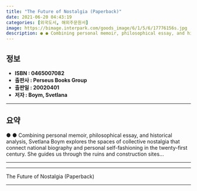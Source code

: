 ```yaml
---
title: "The Future of Nostalgia (Paperback)"
date: 2021-06-20 04:43:19
categories: [외국도서, 해외주문원서]
image: https://bimage.interpark.com/goods_image/6/1/5/6/17776156s.jpg
description: ● ● Combining personal memoir, philosophical essay, and historical analysis, Svetlana Boym explores the spaces of collective nostalgia that connect national b
---
```


## **정보**

- **ISBN : 0465007082**
- **출판사 : Perseus Books Group**
- **출판일 : 20020401**
- **저자 : Boym, Svetlana**

------



## **요약**

●  ●  Combining personal memoir, philosophical essay, and historical analysis, Svetlana Boym explores the spaces of collective nostalgia that connect national biography and personal self-fashioning in the twenty-first century. She guides us through the ruins and construction sites... 

------



------


The Future of Nostalgia (Paperback) 

------


